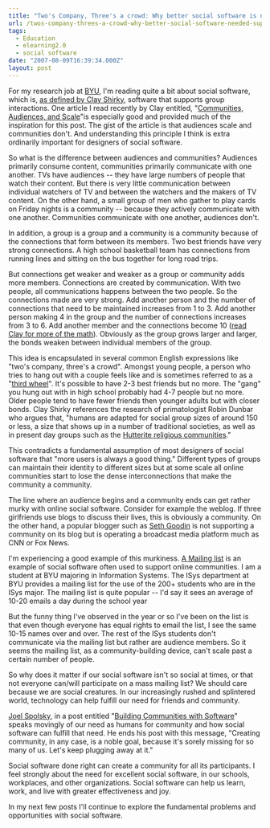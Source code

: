 ```yaml
---
title: "Two's Company, Three's a crowd: Why better social software is needed to support (small) group interactions"
url: /twos-company-threes-a-crowd-why-better-social-software-needed-support-small-group-in
tags:
  - Education
  - elearning2.0
  - social software
date: "2007-08-09T16:39:34.000Z"
layout: post
---
```


For my research job at [BYU][0], I'm reading quite a bit about social software, which is, [as defined by Clay Shirky][1], software that supports group interactions. One article I read recently by Clay entitled, "[Communities, Audiences, and Scale][2]"is especially good and provided much of the inspiration for this post. The gist of the article is that audiences scale and communities don't. And understanding this principle I think is extra ordinarily important for designers of social software.  
  
So what is the difference between audiences and communities? Audiences primarily consume content, communities primarily communicate with one another. TVs have audiences -- they have large numbers of people that watch their content. But there is very little communication between individual watchers of TV and between the watchers and the makers of TV content. On the other hand, a small group of men who gather to play cards on Friday nights is a community -- because they actively communicate with one another. Communities communicate with one another, audiences don't.  
  
In addition, a group is a group and a community is a community because of the connections that form between its members. Two best friends have very strong connections. A high school basketball team has connections from running lines and sitting on the bus together for long road trips.  
  
But connections get weaker and weaker as a group or community adds more members. Connections are created by communication. With two people, all communications happens between the two people. So the connections made are very strong. Add another person and the number of connections that need to be maintained increases from 1 to 3\. Add another person making 4 in the group and the number of connections increases from 3 to 6\. Add another member and the connections become 10 ([read Clay for more of the math][3]). Obviously as the group grows larger and larger, the bonds weaken between individual members of the group.  
  
This idea is encapsulated in several common English expressions like "two's company, three's a crowd". Amongst young people, a person who tries to hang out with a couple feels like and is sometimes referred to as a "[third wheel][4]". It's possible to have 2-3 best friends but no more. The "gang" you hung out with in high school probably had 4-7 people but no more. Older people tend to have fewer friends then younger adults but with closer bonds. Clay Shirky references the research of primatologist Robin Dunbar who argues that, "humans are adapted for social group sizes of around 150 or less, a size that shows up in a number of traditional societies, as well as in present day groups such as the [Hutterite religious communities][5]."  
  
This contradicts a fundamental assumption of most designers of social software that "more users is always a good thing." Different types of groups can maintain their identity to different sizes but at some scale all online communities start to lose the dense interconnections that make the community a community.  
  
The line where an audience begins and a community ends can get rather murky with online social software. Consider for example the weblog. If three girlfriends use blogs to discuss their lives, this is obviously a community. On the other hand, a popular blogger such as [Seth Goodin][6] is not supporting a community on its blog but is operating a broadcast media platform much as CNN or Fox News.  
  
I'm experiencing a good example of this murkiness. [A Mailing list][7] is an example of social software often used to support online communities. I am a student at BYU majoring in Information Systems. The ISys department at BYU provides a mailing list for the use of the 200+ students who are in the ISys major. The mailing list is quite popular -- I'd say it sees an average of 10-20 emails a day during the school year  
  
But the funny thing I've observed in the year or so I've been on the list is that even though everyone has equal rights to email the list, I see the same 10-15 names over and over. The rest of the ISys students don't communicate via the mailing list but rather are audience members. So it seems the mailing list, as a community-building device, can't scale past a certain number of people.  
  
So why does it matter if our social software isn't so social at times, or that not everyone can/will participate on a mass mailing list? We should care because we are social creatures. In our increasingly rushed and splintered world, technology can help fulfill our need for friends and community.  
  
[Joel Spolsky][8], in a post entitled "[Building Communities with Software][9]" speaks movingly of our need as humans for community and how social software can fulfill that need. He ends his post with this message, "Creating community, in any case, is a noble goal, because it's sorely missing for so many of us. Let's keep plugging away at it."  
  
Social software done right can create a community for all its participants. I feel strongly about the need for excellent social software, in our schools, workplaces, and other organizations. Social software can help us learn, work, and live with greater effectiveness and joy.  
  
In my next few posts I'll continue to explore the fundamental problems and opportunities with social software.

[0]: http://byu.edu
[1]: http://www.shirky.com/
[2]: http://shirky.com/writings/community_scale.html
[3]: http://shirky.com/writings/community_scale.html#2
[4]: http://www.goenglish.com/ThirdWheel.asp
[5]: http://en.wikipedia.org/wiki/Hutterite
[6]: http://sethgodin.typepad.com/
[7]: http://en.wikipedia.org/wiki/Electronic_mailing_list
[8]: http://www.joelonsoftware.com/
[9]: http://www.joelonsoftware.com/articles/BuildingCommunitieswithSo.html
